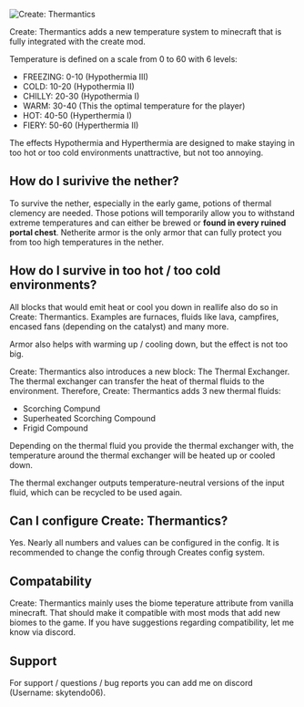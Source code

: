 ![Create: Thermantics](https://cdn.modrinth.com/data/cached_images/955fcaa3fa7cfbb9417046939bd0ff0953af01f2.png)

Create: Thermantics adds a new temperature system to minecraft that is fully integrated with the create mod.

Temperature is defined on a scale from 0 to 60 with 6 levels:
- FREEZING: 0-10 (Hypothermia III)
- COLD: 10-20 (Hypothermia II)
- CHILLY: 20-30 (Hypothermia I)
- WARM: 30-40 (This the optimal temperature for the player)
- HOT: 40-50 (Hyperthermia I)
- FIERY: 50-60 (Hyperthermia II)

The effects Hypothermia and Hyperthermia are designed to make staying in too hot or too cold environments unattractive, but not too annoying. 

## How do I surivive the nether?
To survive the nether, especially in the early game, potions of thermal clemency are needed. Those potions will temporarily allow you to withstand extreme temperatures and can either be brewed or **found in every ruined portal chest**.
Netherite armor is the only armor that can fully protect you from too high temperatures in the nether.

## How do I survive in too hot / too cold environments?
All blocks that would emit heat or cool you down in reallife also do so in Create: Thermantics. Examples are furnaces, fluids like lava, campfires, encased fans (depending on the catalyst) and many more. 

Armor also helps with warming up / cooling down, but the effect is not too big.

Create: Thermantics also introduces a new block: The Thermal Exchanger.
The thermal exchanger can transfer the heat of thermal fluids to the environment. Therefore, Create: Thermantics adds 3 new thermal fluids:
- Scorching Compund
- Superheated Scorching Compound
- Frigid Compound

Depending on the thermal fluid you provide the thermal exchanger with, the temperature around the thermal exchanger will be heated up or cooled down.

The thermal exchanger outputs temperature-neutral versions of the input fluid, which can be recycled to be used again.

## Can I configure Create: Thermantics?
Yes. Nearly all numbers and values can be configured in the config. It is recommended to change the config through Creates config system.

## Compatability
Create: Thermantics mainly uses the biome teperature attribute from vanilla minecraft. That should make it compatible with most mods that add new biomes to the game. 
If you have suggestions regarding compatibility, let me know via discord.

## Support
For support / questions / bug reports you can add me on discord (Username: skytendo06).
